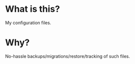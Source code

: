 # What is this? 
My configuration files.
# Why? 
No-hassle backups/migrations/restore/tracking of such files.
